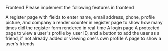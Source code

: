 Frontend
Please implement the following features in frontend

A register page with fields to enter name, email address, phone, profile picture, and company
a render counter in register page to show how many times did the register form rendered in real time
A login page
A protected page to view a user's profile by user ID, and a button to add the user as a friend, if not already added or viewing one's own profile
A page to show a user's friends
